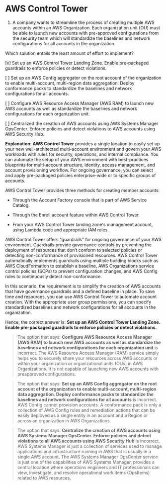 # AWS Control Tower

1. A company wants to streamline the process of creating multiple AWS accounts within an AWS Organization. Each organization unit (OU) must be able to launch new accounts with pre-approved configurations from the security team which will standardize the baselines and network configurations for all accounts in the organization.

Which solution entails the least amount of effort to implement?

[x] Set up an AWS Control Tower Landing Zone. Enable pre-packaged guardrails to enforce policies or detect violations.

[ ] Set up an AWS Config aggregator on the root account of the organization to enable multi-account, multi-region data aggregation. Deploy conformance packs to standardize the baselines and network configurations for all accounts.

[ ] Configure AWS Resource Access Manager (AWS RAM) to launch new AWS accounts as well as standardize the baselines and network configurations for each organization unit.

[ ] Centralized the creation of AWS accounts using AWS Systems Manager OpsCenter. Enforce policies and detect violations to AWS accounts using AWS Security Hub.

**Explanation**: **AWS Control Tower** provides a single location to easily set up your new well-architected multi-account environment and govern your AWS workloads with rules for security, operations, and internal compliance. You can automate the setup of your AWS environment with best-practices blueprints for multi-account structure, identity, access management, and account provisioning workflow. For ongoing governance, you can select and apply pre-packaged policies enterprise-wide or to specific groups of accounts.

AWS Control Tower provides three methods for creating member accounts:

  * Through the Account Factory console that is part of AWS Service Catalog.

  * Through the Enroll account feature within AWS Control Tower.

  * From your AWS Control Tower landing zone's management account, using Lambda code and appropriate IAM roles.

AWS Control Tower offers "guardrails" for ongoing governance of your AWS environment. Guardrails provide governance controls by preventing the deployment of resources that don’t conform to selected policies or detecting non-conformance of provisioned resources. AWS Control Tower automatically implements guardrails using multiple building blocks such as AWS CloudFormation to establish a baseline, AWS Organizations service control policies (SCPs) to prevent configuration changes, and AWS Config rules to continuously detect non-conformance.

In this scenario, the requirement is to simplify the creation of AWS accounts that have governance guardrails and a defined baseline in place. To save time and resources, you can use AWS Control Tower to automate account creation. With the appropriate user group permissions, you can specify standardized baselines and network configurations for all accounts in the organization.

Hence, the correct answer is: **Set up an AWS Control Tower Landing Zone. Enable pre-packaged guardrails to enforce policies or detect violations.**

> The option that says: **Configure AWS Resource Access Manager (AWS RAM) to launch new AWS accounts as well as standardize the baselines and network configurations for each organization unit** is incorrect. The AWS Resource Access Manager (RAM) service simply helps you to securely share your resources across AWS accounts or within your organization or organizational units (OUs) in AWS Organizations. It is not capable of launching new AWS accounts with preapproved configurations.

> The option that says: **Set up an AWS Config aggregator on the root account of the organization to enable multi-account, multi-region data aggregation. Deploy conformance packs to standardize the baselines and network configurations for all accounts** is incorrect. AWS Config cannot provision accounts. A conformance pack is only a collection of AWS Config rules and remediation actions that can be easily deployed as a single entity in an account and a Region or across an organization in AWS Organizations.

> The option that says: **Centralize the creation of AWS accounts using AWS Systems Manager OpsCenter. Enforce policies and detect violations to all AWS accounts using AWS Security Hub** is incorrect. AWS Systems Manager is just a collection of services used to manage applications and infrastructure running in AWS that is usually in a single AWS account. The AWS Systems Manager OpsCenter service is just one of the capabilities of AWS Systems Manager, provides a central location where operations engineers and IT professionals can view, investigate, and resolve operational work items (OpsItems) related to AWS resources.

<br />

